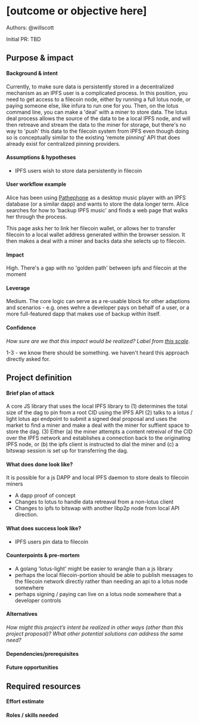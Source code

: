 # [outcome or objective here] 

Authors: @willscott

Initial PR: TBD <!-- Reference the PR first proposing this document. Oooh, self-reference! -->

<!--
This template is for a proposal/brief/pitch for a significant project to be undertaken by a Web3 Dev project team.
The goal of project proposals is to help us decide which work to take on, which things are more valuable than other things.
-->
<!--
A proposal should contain enough detail for others to understand how this project contributes to our team’s mission of product-market fit
for our unified stack of protocols, what is included in scope of the project, where to get started if a project team were to take this on,
and any other information relevant for prioritizing this project against others.
It does not need to describe the work in much detail. Most technical design and planning would take place after a proposal is adopted.
Good project scope aims for ~3-5 engineers for 1-3 months (though feel free to suggest larger-scoped projects anyway). 
Projects do not include regular day-to-day maintenance and improvement work, e.g. on testing, tooling, validation, code clarity, refactors for future capability, etc.
-->
<!--
For ease of discussion in PRs, consider breaking lines after every sentence or long phrase.
-->

## Purpose &amp; impact 
#### Background &amp; intent
<!--
Outline the status quo, including any relevant context on the problem you’re seeing that this project should solve. Wherever possible, include pains or problems that you’ve seen users experience to help motivate why solving this problem works towards top-line objectives. 
-->

Currently, to make sure data is persistently stored in a decentralized mechanism as an IPFS user is a complicated process.
In this position, you need to get access to a filecoin node, either by running a full lotus node, or paying someone else, like
infura to run one for you. Then, on the lotus command line, you can make a 'deal' with a miner to store data.
The lotus deal process allows the source of the data to be a local IPFS node, and will then retreave and stream the data
to the miner for storage, but there's no way to 'push' this data to the filecoin system from IPFS even though doing
so is conceptually similar to the existing 'remote pinning' API that does already exist for centralized pinning providers.

#### Assumptions &amp; hypotheses

* IPFS users wish to store data persistently in filecoin

#### User workflow example

Alice has been using [Pathephone](https://pathephone.github.io/) as a desktop music player with an IPFS database (or a similar dapp) and
wants to store the data longer term. Alice searches for how to 'backup IPFS music' and finds a web page that walks her through the process.

This page asks her to link her filecoin wallet, or allows her to transfer filecoin to a local wallet address generated within the browser session.
It then makes a deal with a miner and backs data she selects up to filecoin.

#### Impact
High. There's a gap with no 'golden path' between ipfs and filecoin at the moment

<!--
Explain why you have chosen this rating
What awesome potential impact/outcomes/results will we see if we nail this project?
-->

#### Leverage
Medium. The core logic can serve as a re-usable block for other adaptions and scenarios - e.g. ones wehre a developer pays on behalf of a user, or a more full-featured dapp that makes use of backup within itself.

<!-- Explain the opportunity or leverage point for our subsequent velocity/impact (e.g. by speeding up development, enabling more contributors, etc)
-->

#### Confidence
_How sure are we that this impact would be realized? Label from [this scale](https://medium.com/@nimay/inside-product-introduction-to-feature-priority-using-ice-impact-confidence-ease-and-gist-5180434e5b15)_.

<!--Explain why this rating-->
1-3 - we know there should be something. we haven't heard this approach directly asked for.


## Project definition
#### Brief plan of attack

A core JS library that uses the local IPFS library to
(1) determines the total size of the dag to pin from a root CID using the IPFS API
(2) talks to a lotus / light lotus api endpoint to submit a signed deal proposal and uses the market to find a miner and make a deal with the miner for suffient space to store the dag.
(3) Either 
    (a) the miner attempts a content retreival of the CID over the IPFS network and establishes a connection back to the originating IPFS node, or
    (b) the ipfs client is instructed to dial the miner and
    (c) a bitswap session is set up for transferring the dag.



#### What does done look like?

It is possible for a js DAPP and local IPFS daemon to store deals to filecoin miners

* A dapp proof of concept
* Changes to lotus to handle data retreaval from a non-lotus client
* Changes to ipfs to bitswap with another libp2p node from local API direction.


####  What does success look like?

* IPFS users pin data to filecoin

#### Counterpoints &amp; pre-mortem
* A golang 'lotus-light' might be easier to wrangle than a js library
* perhaps the local filecoin-portion should be able to publish messages to the filecoin network directly rather than needing an api to a lotus node somewhere
* perhaps signing / paying can live on a lotus node somewhere that a developer controls


#### Alternatives
_How might this project’s intent be realized in other ways (other than this project proposal)? What other potential solutions can address the same need?_

#### Dependencies/prerequisites
<!--List any other projects that are dependencies/prerequisites for this project that is being pitched.-->

#### Future opportunities
<!--What future projects/opportunities could this project enable?-->

## Required resources

#### Effort estimate
<!--T-shirt size rating of the size of the project. If the project might require external collaborators/teams, please note in the roles/skills section below). 
For a team of 3-5 people with the appropriate skills:
- Small, 1-2 weeks
- Medium, 3-5 weeks
- Large, 6-10 weeks
- XLarge, >10 weeks
Describe any choices and uncertainty in this scope estimate. (E.g. Uncertainty in the scope until design work is complete, low uncertainty in execution thereafter.)
-->

#### Roles / skills needed
<!--Describe the knowledge/skill-sets and team that are needed for this project (e.g. PM, docs, protocol or library expertise, design expertise, etc.). If this project could be externalized to the community or a team outside PL's direct employment, please note that here.-->
